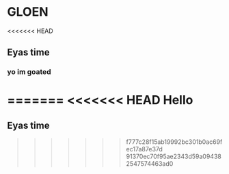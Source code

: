 # GLOEN

<<<<<<< HEAD
## Eyas time

### yo im goated 
=======
<<<<<<< HEAD
Hello
=======
## Eyas time
>>>>>>> f777c28f15ab19992bc301b0ac69fec17a87e37d
>>>>>>> 91370ec70f95ae2343d59a094382547574463ad0
